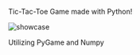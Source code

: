 Tic-Tac-Toe Game made with Python!


![showcase](https://github.com/Saksham-3/TicTacToe/assets/149017293/c16391cd-2f46-4872-83fd-c923d52018ba)

Utilizing PyGame and Numpy
